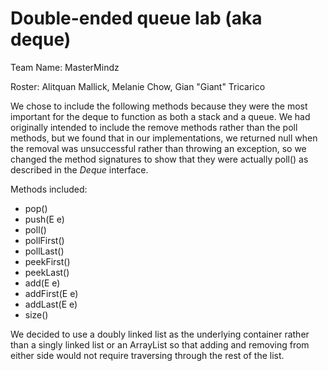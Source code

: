 # Double-ended queue lab (aka deque)
Team Name: MasterMindz

Roster: Alitquan Mallick, Melanie Chow, Gian "Giant" Tricarico

We chose to include the following methods because they were the most important for the deque to function as both a stack and a queue. We had originally intended to include the remove methods rather than the poll methods, but we found that in our implementations, we returned null when the removal was unsuccessful rather than throwing an exception, so we changed the method signatures to show that they were actually poll() as described in the *Deque* interface.

Methods included:

* pop()
* push(E e)
* poll()
* pollFirst()
* pollLast()
* peekFirst()
* peekLast()
* add(E e)
* addFirst(E e)
* addLast(E e)
* size()

We decided to use a doubly linked list as the underlying container rather than a singly linked list or an ArrayList so that adding and removing from either side would not require traversing through the rest of the list.